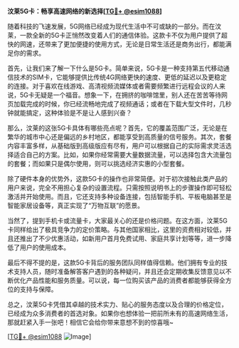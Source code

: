 **汶莱5G卡：畅享高速网络的新选择[[TG💪+ @esim1088](https://t.me/s/esim1088)]**

随着科技的飞速发展，5G网络已经成为现代生活中不可或缺的一部分。而在汶莱，一款全新的5G卡正悄然改变着人们的通信体验。这款卡不仅为用户提供了超快的网速，还带来了更加便捷的使用方式，无论是日常生活还是商务出行，都能满足你的需求。

首先，让我们来了解一下什么是5G卡。简单来说，5G卡是一种支持第五代移动通信技术的SIM卡，它能够提供比传统4G网络更快的速度、更低的延迟以及更稳定的连接。对于喜欢在线游戏、高清视频流媒体或者需要频繁进行远程会议的人来说，5G卡无疑是一个福音。想象一下，在拥挤的咖啡馆里，别人还在苦苦等待网页加载完成的时候，你已经流畅地完成了视频通话；或者在下载大型文件时，几秒钟就能搞定，这种体验是不是让人感到兴奋？

那么，汶莱的这张5G卡具体有哪些亮点呢？首先，它的覆盖范围广泛，无论是在繁华的城市中心还是偏远的乡村地区，都能享受到高质量的信号服务。其次，套餐内容丰富多样，从基础版到高级版应有尽有，用户可以根据自己的实际需求灵活选择适合自己的方案。比如，如果你经常需要大量数据流量，可以选择包含大流量包的套餐；而如果只是偶尔使用，则可以挑选经济实惠的小型套餐。

除了硬件本身的优势外，这款5G卡的操作也非常简便。对于初次接触此类产品的用户来说，完全不用担心复杂的设置流程。只需按照说明书上的步骤操作即可轻松激活并开始使用。而且，它还支持多种设备连接，包括智能手机、平板电脑甚至是智能家居设备等，真正实现了“万物互联”的愿景。

当然了，提到手机卡或流量卡，大家最关心的还是价格问题。在这方面，汶莱5G卡同样给出了极具竞争力的定价策略。与其他国家相比，这里的资费相对较低，并且还推出了不少优惠活动，如新用户首月免费试用、家庭共享计划等等，进一步降低了用户的使用成本。

最后不得不提的是，这款5G卡背后的服务团队同样值得信赖。他们拥有专业的技术支持人员，随时准备解答客户遇到的各种疑问，并且还会定期收集反馈意见以不断优化产品性能和服务质量。可以说，每一位购买该产品的消费者都能够获得全方位的支持与保障。

总之，汶莱5G卡凭借其卓越的技术实力、贴心的服务态度以及合理的价格定位，已经成为众多消费者的首选对象。如果你也想体验一把前所未有的高速网络生活，那就赶紧入手一张吧！相信它会给你带来意想不到的惊喜哦~

[[TG💪+ @esim1088](https://t.me/s/esim1088) ![Image](https://i.postimg.cc/4NQfJmqS/Snipaste-2025-05-13-00-14-12.png)]